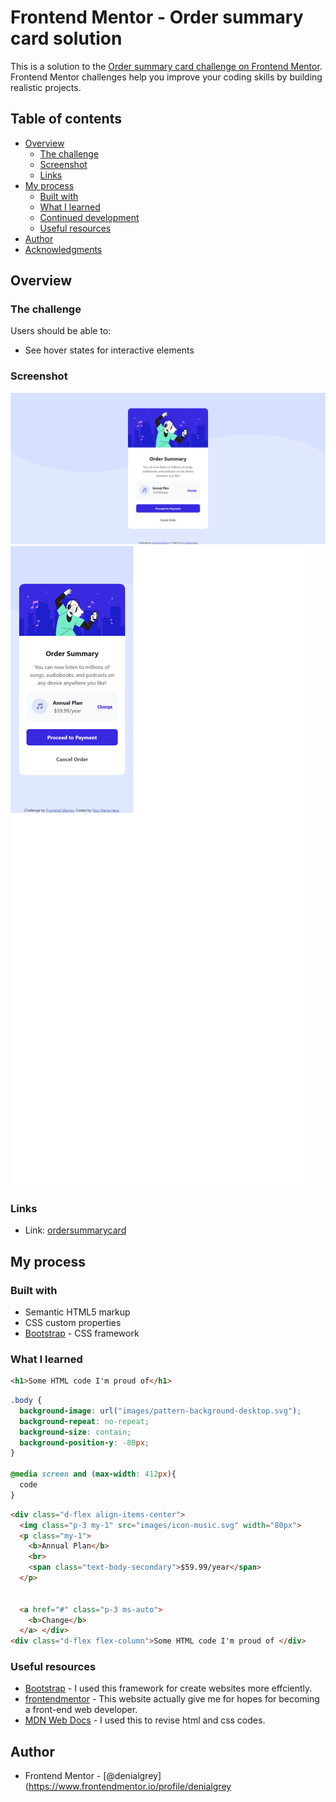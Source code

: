 # Frontend Mentor - Order summary card solution

This is a solution to the [Order summary card challenge on Frontend Mentor](https://www.frontendmentor.io/challenges/order-summary-component-QlPmajDUj). Frontend Mentor challenges help you improve your coding skills by building realistic projects. 

## Table of contents

- [Overview](#overview)
  - [The challenge](#the-challenge)
  - [Screenshot](#screenshot)
  - [Links](#links)
- [My process](#my-process)
  - [Built with](#built-with)
  - [What I learned](#what-i-learned)
  - [Continued development](#continued-development)
  - [Useful resources](#useful-resources)
- [Author](#author)
- [Acknowledgments](#acknowledgments)

## Overview

### The challenge

Users should be able to:

- See hover states for interactive elements

### Screenshot

![Desktop](./screenshot-desktop.png)
![mobile](./screenshot-mobile.png)

### Links

- Link: [ordersummarycard](https://github.com/denialgrey/ordersummarycard)

## My process

### Built with

- Semantic HTML5 markup
- CSS custom properties
- [Bootstrap](https://getbootstrap.com/) - CSS framework


### What I learned

```html
<h1>Some HTML code I'm proud of</h1>
```
```css
.body {
  background-image: url("images/pattern-background-desktop.svg");
  background-repeat: no-repeat;
  background-size: contain;
  background-position-y: -80px;
}

@media screen and (max-width: 412px){
  code
}
```
```html bootstrap
<div class="d-flex align-items-center">
  <img class="p-3 my-1" src="images/icon-music.svg" width="80px">
  <p class="my-1">
    <b>Annual Plan</b>
    <br> 
    <span class="text-body-secondary">$59.99/year</span>
  </p>
            
          
  <a href="#" class="p-3 ms-auto">
    <b>Change</b> 
  </a> </div>
<div class="d-flex flex-column">Some HTML code I'm proud of </div>
```

### Useful resources

- [Bootstrap](https://getbootstrap.com/) - I used this framework for create websites more effciently.
- [frontendmentor](https://www.example.com) - This website actually give me for hopes for becoming a front-end web developer.
- [MDN Web Docs](https://developer.mozilla.org/en-US/docs/Web/CSS/background-blend-mode) - I used this to revise html and css codes.

## Author
- Frontend Mentor - [@denialgrey](https://www.frontendmentor.io/profile/denialgrey

